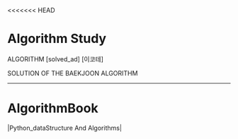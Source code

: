<<<<<<< HEAD
# Algorithm Study
ALGORITHM
[solved_ad]
[이코테]

SOLUTION OF THE BAEKJOON ALGORITHM

---

# AlgorithmBook
|Python_dataStructure And Algorithms|
